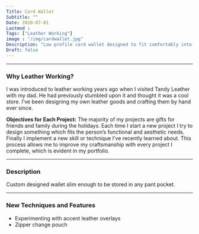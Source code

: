 ```yaml
---
Title: Card Wallet
Subtitle: ""
Date: 2020-07-01
Lastmod : 
Tags: ["Leather Working"]
image : "/img/cardwallet.jpg"
Description: "Low profile card wallet designed to fit comfortably into a pocket."
Draft: false
---
```


--- 
### Why Leather Working?

I was introduced to leather working years ago when I visited Tandy Leather with my dad. He had previously stumbled upon it and thought it was a cool store. I’ve been designing my own leather goods and crafting them by hand ever since. 

**Objectives for Each Project:**
The majority of my projects are gifts for friends and family during the holidays. Each time I start a new project I try to design something which fits the person’s functional and aesthetic needs. Finally I implement a new skill or technique I’ve recently learned about. This process allows me to improve my craftsmanship with every project I complete, which is evident in my portfolio. 

--- 
### Description ###
Custom designed wallet slim enough to be stored in any pant pocket.

---

### New Techniques and Features
* Experimenting with accent leather overlays
* Zipper change pouch

